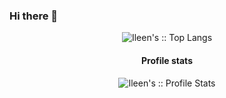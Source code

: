 ### Hi there 👋

<!--
**Albazcano/Albazcano** is a ✨ _special_ ✨ repository because its `README.md` (this file) appears on your GitHub profile.

Here are some ideas to get you started:

- 🔭 I’m currently working on ...
- 🌱 I’m currently learning ...
- 👯 I’m looking to collaborate on ...
- 🤔 I’m looking for help with ...
- 💬 Ask me about ...
- 📫 How to reach me: ...
- 😄 Pronouns: ...
- ⚡ Fun fact: ...
-->

 <p align="center" margin-top=20px><img src="https://github-readme-stats.vercel.app/api/top-langs/?username=Albazcano&langs_count=10&theme=tokyonight&layout=compact" alt="Ileen's :: Top Langs" /</p>
    
  <h4 align="center">Profile stats</h4>
  <p align="center"><img src="https://github-readme-stats.vercel.app/api?username=Albazcano&show_icons=true&theme=synthwave" alt="Ileen's :: Profile Stats" /></p>
</body>
